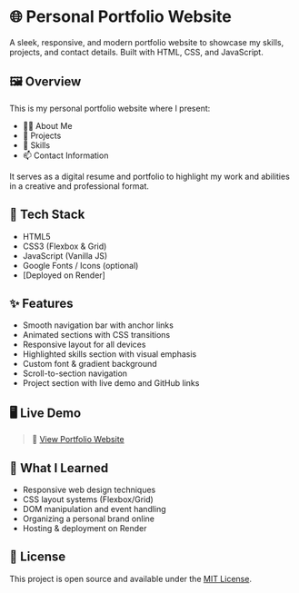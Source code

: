 # 🌐 Personal Portfolio Website

A sleek, responsive, and modern portfolio website to showcase my skills, projects, and contact details. Built with HTML, CSS, and JavaScript.

## 🖼️ Overview

This is my personal portfolio website where I present:
- 👩‍💻 About Me
- 💼 Projects
- 🧠 Skills
- 📫 Contact Information

It serves as a digital resume and portfolio to highlight my work and abilities in a creative and professional format.

## 🚀 Tech Stack

- HTML5
- CSS3 (Flexbox & Grid)
- JavaScript (Vanilla JS)
- Google Fonts / Icons (optional)
- [Deployed on Render]

## ✨ Features

- Smooth navigation bar with anchor links
- Animated sections with CSS transitions
- Responsive layout for all devices
- Highlighted skills section with visual emphasis
- Custom font & gradient background
- Scroll-to-section navigation
- Project section with live demo and GitHub links

## 🖥️ Live Demo

> 🔗 [View Portfolio Website](https://your-username.render.com)
> 
## 🧠 What I Learned

- Responsive web design techniques
- CSS layout systems (Flexbox/Grid)
- DOM manipulation and event handling
- Organizing a personal brand online
- Hosting & deployment on Render

## 📄 License

This project is open source and available under the [MIT License](LICENSE).
